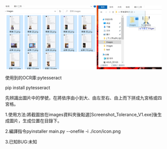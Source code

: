 ![image](https://github.com/ItsMe6666/257_5BFC_Screenshot_Tolerance/blob/main/stepimg/Step%20(1).png)

使用到的OCR庫:pytesseract

pip install pytesseract

先辨識出圖片中的學號，在將依序由小到大、由左至右、由上而下拼成九宮格或四宮格。

1.使用方法:將截圖放在images資料夾後點選[Screenshot_Tolerance_V1.exe]後生成圖片，生成位置在目錄下。

2.編譯指令pyinstaller main.py --onefile -i ./icon/icon.png

3.已知BUG:未知
